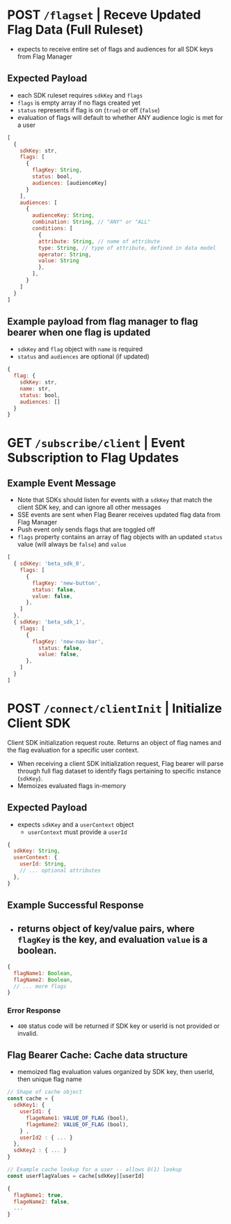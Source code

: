 # POST `/flagset` | Receve Updated Flag Data (Full Ruleset)
- expects to receive entire set of flags and audiences for all SDK keys from Flag Manager

## Expected Payload
- each SDK ruleset requires `sdkKey` and `flags`
- `flags` is empty array if no flags created yet
- `status` represents if flag is on (`true`) or off (`false`)
- evaluation of flags will default to whether ANY audience logic is met for a user
```js
[
  {
    sdkKey: str,
    flags: [ 
      {
        flagKey: String,
        status: bool, 
        audiences: [audienceKey]
      }
    ],
    audiences: [
      {
        audienceKey: String,
        combination: String, // "ANY" or "ALL"
        conditions: [
          {
          attribute: String, // name of attribute
          type: String, // type of attribute, defined in data model
          operator: String,
          value: String
          },
        ],
      }
    ]
  }
]
```
## Example payload from flag manager to flag bearer when one flag is updated
- `sdkKey` and `flag` object with `name` is required
- `status` and `audiences` are optional (if updated) 
```js
{
  flag: {
    sdkKey: str,
    name: str,
    status: bool,
    audiences: []
  }
}
```

# GET `/subscribe/client` | Event Subscription to Flag Updates  
## Example Event Message
- Note that SDKs should listen for events with a `sdkKey` that match the client SDK key, and can ignore all other messages
- SSE events are sent when Flag Bearer receives updated flag data from Flag Manager
- Push event only sends flags that are toggled off
- `flags` property contains an array of flag objects with an updated `status` value (will always be `false`) and `value`
```js
[
  { sdkKey: 'beta_sdk_0',
    flags: [
      {
        flagKey: 'new-button',
        status: false,
        value: false,
      },
    ]
  },
  { sdkKey: 'beta_sdk_1',
    flags: [
      {
        flagKey: 'new-nav-bar',
          status: false,
          value: false,
      },
    ]
  }
]
```
# POST `/connect/clientInit` | Initialize Client SDK
Client SDK initialization request route. Returns an object of flag names and the flag evaluation for a specific user context.
- When receiving a client SDK initialization request, Flag bearer will parse through full flag dataset to identify flags pertaining to specific instance (`sdkKey`).
- Memoizes evaluated flags in-memory 

## Expected Payload
- expects `sdkKey` and a `userContext` object
  - `userContext` must provide a `userId` 

```js
{
  sdkKey: String,
  userContext: {
    userId: String,
    // ... optional attributes
  },
}
```
## Example Successful Response
- returns object of key/value pairs, where `flagKey` is the key, and evaluation `value` is a boolean. 
  - 
```js
{
  flagName1: Boolean,
  flagName2: Boolean,
  // ... more flags
} 
```
### Error Response
- `400` status code will be returned if SDK key or userId is not provided or invalid. 


## Flag Bearer Cache: Cache data structure
- memoized flag evaluation values organized by SDK key, then userId, then unique flag name
```js
// Shape of cache object
const cache = {
  sdkKey1: {
    userId1: {
      flageName1: VALUE_OF_FLAG (bool),
      flageName2: VALUE_OF_FLAG (bool),
    } ,
    userId2 : { ... }
  },
  sdkKey2 : { ... }
}

// Example cache lookup for a user -- allows O(1) lookup
const userFlagValues = cache[sdkKey][userId]

{
  flagName1: true,
  flageName2: false,
  ...
}
```